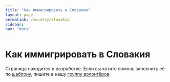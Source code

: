 ```yaml
---
title: "Как иммигрировать в Словакия"
layout: page
permalink: /country/slovakia
sidebar:
nav: "docs"
---
```


# Как иммигрировать в Словакия

Страница находится в разработке. Если вы хотите помочь заполнить её по [шаблону](/template), пишите в нашу [группу волонтёров](https://t.me/+FHi3FnJaoWJkMDAx).
